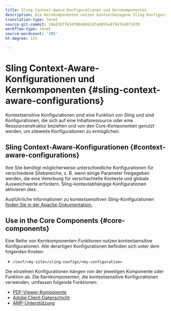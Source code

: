 ```yaml
---
title: Sling Context-Aware-Konfigurationen und Kernkomponenten
description: Die Kernkomponenten nutzen kontextbezogene Sling-Konfigurationen für bestimmte Funktionen
translation-type: tm+mt
source-git-commit: 24a810ff634f8846881dfa0095e879476d0f16f0
workflow-type: tm+mt
source-wordcount: '185'
ht-degree: 12%

---
```



# Sling Context-Aware-Konfigurationen und Kernkomponenten {#sling-context-aware-configurations}

Kontextsensitive Konfigurationen sind eine Funktion von Sling und sind Konfigurationen, die sich auf eine Inhaltsressource oder eine Ressourcenstruktur beziehen und von den Core-Komponenten genutzt werden, um siteweite Konfigurationen zu ermöglichen.

## Sling Context-Aware-Konfigurationen {#context-aware-configurations}

Ihre Site benötigt möglicherweise unterschiedliche Konfigurationen für verschiedene Sitebereiche, z. B. wenn einige Parameter freigegeben werden, die eine Vererbung für verschachtelte Kontexte und globale Ausweichwerte erfordern. Sling-kontextabhängige Konfigurationen aktivieren dies.

Ausführliche Informationen zu kontextsensitiven Sling-Konfigurationen [finden Sie in der Apache-Dokumentation.](https://sling.apache.org/documentation/bundles/context-aware-configuration/context-aware-configuration.html)

## Use in the Core Components {#core-components}

Eine Reihe von Kernkomponenten-Funktionen nutzen kontextsensitive Konfigurationen. Alle derartigen Konfigurationen befinden sich unter dem folgenden Knoten:

* `/conf/<my-site>/sling:configs/<my-configuration>`

Die einzelnen Konfigurationen hängen von der jeweiligen Komponente oder Funktion ab. Die Kernkomponenten, die kontextsensitive Konfigurationen verwenden, umfassen folgende Funktionen:

* [PDF-Viewer-Komponente](https://github.com/adobe/aem-core-wcm-components/tree/master/content/src/content/jcr_root/apps/core/wcm/components/pdfviewer/v1/pdfviewer#context-aware-config)
* [Adobe Client-Datenschicht](/help/developing/data-layer/overview.md#installation-activation)
* [AMP-Unterstützung](https://github.com/adobe/aem-core-wcm-components/tree/master/extensions/amp)

